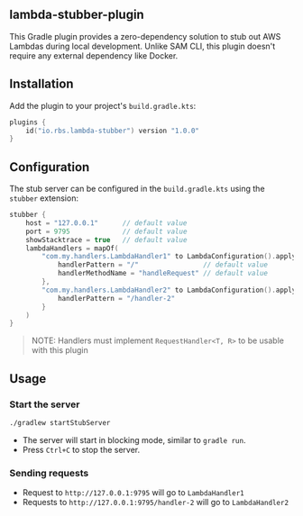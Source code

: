 lambda-stubber-plugin
---
This Gradle plugin provides a zero-dependency solution to stub out
AWS Lambdas during local development. Unlike SAM CLI, this plugin doesn't
require any external dependency like Docker.

## Installation
Add the plugin to your project's `build.gradle.kts`:

```kotlin
plugins {
    id("io.rbs.lambda-stubber") version "1.0.0"
}
```

## Configuration

The stub server can be configured in the `build.gradle.kts` using the `stubber` extension:

```kotlin
stubber {
    host = "127.0.0.1"      // default value
    port = 9795             // default value
    showStacktrace = true   // default value
    lambdaHandlers = mapOf(
        "com.my.handlers.LambdaHandler1" to LambdaConfiguration().apply {
            handlerPattern = "/"                // default value
            handlerMethodName = "handleRequest" // default value
        },
        "com.my.handlers.LambdaHandler2" to LambdaConfiguration().apply {
            handlerPattern = "/handler-2"
        }
    )
}
```
> NOTE: Handlers must implement `RequestHandler<T, R>` to be usable with this plugin

## Usage

### Start the server

```bash
./gradlew startStubServer
```

- The server will start in blocking mode, similar to `gradle run`.
- Press `Ctrl+C` to stop the server.

### Sending requests

- Request to `http://127.0.0.1:9795` will go to `LambdaHandler1`
- Requests to `http://127.0.0.1:9795/handler-2` will go to `LambdaHandler2`